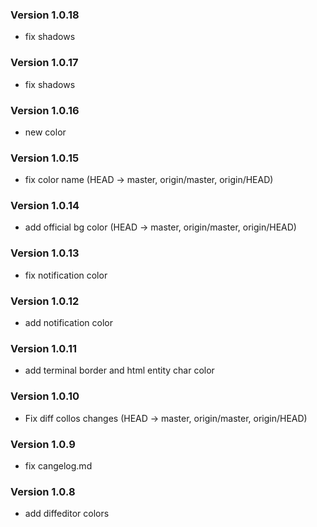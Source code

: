 ### Version 1.0.18
- fix shadows

### Version 1.0.17
- fix shadows

### Version 1.0.16
- new color

### Version 1.0.15
- fix color name (HEAD -> master, origin/master, origin/HEAD)

### Version 1.0.14
- add official bg color (HEAD -> master, origin/master, origin/HEAD)

### Version 1.0.13
- fix notification color

### Version 1.0.12
- add  notification color

### Version 1.0.11
- add terminal border and html  entity char color

### Version 1.0.10
- Fix diff collos changes (HEAD -> master, origin/master, origin/HEAD)

### Version 1.0.9
- fix cangelog.md

### Version 1.0.8
- add diffeditor colors
